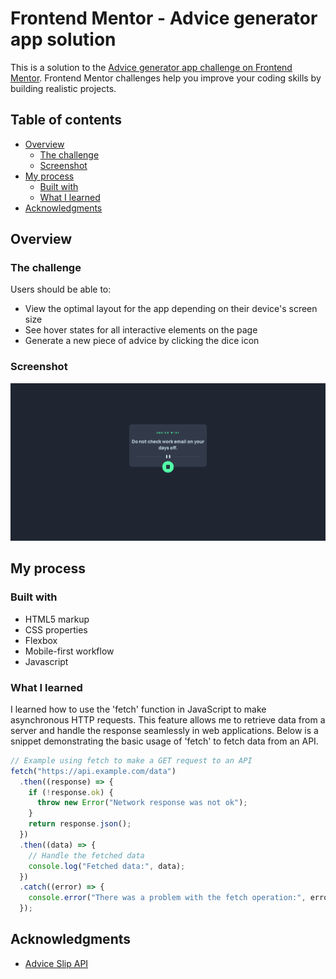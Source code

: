# Frontend Mentor - Advice generator app solution

This is a solution to the
[Advice generator app challenge on Frontend Mentor](https://www.frontendmentor.io/challenges/advice-generator-app-QdUG-13db).
Frontend Mentor challenges help you improve your coding skills by building
realistic projects.

## Table of contents

- [Overview](#overview)
  - [The challenge](#the-challenge)
  - [Screenshot](#screenshot)
- [My process](#my-process)
  - [Built with](#built-with)
  - [What I learned](#what-i-learned)
- [Acknowledgments](#acknowledgments)

## Overview

### The challenge

Users should be able to:

- View the optimal layout for the app depending on their device's screen size
- See hover states for all interactive elements on the page
- Generate a new piece of advice by clicking the dice icon

### Screenshot

![Desktop Screenshot](desktopScreenshot.png)

## My process

### Built with

- HTML5 markup
- CSS properties
- Flexbox
- Mobile-first workflow
- Javascript

### What I learned

I learned how to use the 'fetch' function in JavaScript to make asynchronous
HTTP requests. This feature allows me to retrieve data from a server and handle
the response seamlessly in web applications. Below is a snippet demonstrating
the basic usage of 'fetch' to fetch data from an API.

```js
// Example using fetch to make a GET request to an API
fetch("https://api.example.com/data")
  .then((response) => {
    if (!response.ok) {
      throw new Error("Network response was not ok");
    }
    return response.json();
  })
  .then((data) => {
    // Handle the fetched data
    console.log("Fetched data:", data);
  })
  .catch((error) => {
    console.error("There was a problem with the fetch operation:", error);
  });
```

## Acknowledgments

- [Advice Slip API](https://api.adviceslip.com/)
